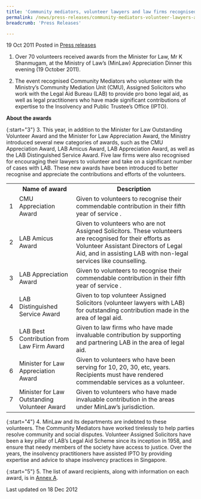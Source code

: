 ```yaml
---
title: 'Community mediators, volunteer lawyers and law firms recognised at the Ministry of Law''s Appreciation Dinner'
permalink: /news/press-releases/community-mediators-volunteer-lawyers-and-law-firms-recognised-at-the-ministry-of-law-s/
breadcrumb: 'Press Releases'

---
```



19 Oct 2011 Posted in [Press releases](/news/press-releases)

1. Over 70 volunteers received awards from the Minister for Law, Mr K Shanmugam, at the Ministry of Law’s (MinLaw) Appreciation Dinner this evening (19 October 2011).

2. The event recognised Community Mediators who volunteer with the Ministry’s Community Mediation Unit (CMU), Assigned Solicitors who work with the Legal Aid Bureau (LAB) to provide pro bono legal aid, as well as legal practitioners who have made significant contributions of expertise to the Insolvency and Public Trustee’s Office (IPTO).

**About the awards**

{:start="3"}
3. This year, in addition to the Minister for Law Outstanding Volunteer Award and the Minister for Law Appreciation Award, the Ministry introduced several new categories of awards, such as the CMU Appreciation Award, LAB Amicus Award, LAB Appreciation Award, as well as the LAB Distinguished Service Award. Five law firms were also recognised for encouraging their lawyers to volunteer and take on a significant number of cases with LAB. These new awards have been introduced to better recognise and appreciate the contributions and efforts of the volunteers.


<table class="table-h">
<tr>
<th></th>
<th>Name of award</th>
<th>Description</th>
</tr>

<tr>
<td>1</td>
<td>CMU Appreciation Award</td>
<td>Given to volunteers to recognise their commendable contribution in their fifth year of service .</td>
</tr>

<tr>
<td>2</td>
<td>LAB Amicus Award </td>
<td>Given to volunteers who are not Assigned Solicitors. These volunteers are recognised for their efforts as Volunteer Assistant Directors of Legal Aid, and in assisting LAB with non-legal services like counselling.</td>
</tr>

<tr>
<td>3</td>
<td>LAB Appreciation Award</td>
<td>Given to volunteers to recognise their commendable contribution in their fifth year of service .</td>
</tr>

<tr>
<td>4</td>
<td>
LAB Distinguished Service Award </td>
<td>Given to top volunteer Assigned Solicitors (volunteer lawyers with LAB) for outstanding contribution made in the area of legal aid.</td>
</tr>

<tr>
<td>5</td>
<td>LAB Best Contribution from Law Firm Award </td>
<td>Given to law firms who have made invaluable contribution by supporting and partnering LAB in the area of legal aid.</td>
</tr>


<tr>
<td>6</td>
<td>Minister for Law Appreciation Award</td>
<td>Given to volunteers who have been serving for 10, 20, 30, etc, years. Recipients must have rendered commendable services as a volunteer.</td>
</tr>


<tr>
<td>7</td>
<td>Minister for Law Outstanding Volunteer Award</td>
<td>Given to volunteers who have made invaluable contribution in the areas under MinLaw’s jurisdiction.</td>
</tr>




</table>

{:start="4"}
4. MinLaw and its departments are indebted to these volunteers. The Community Mediators have worked tirelessly to help parties resolve community and social disputes. Volunteer Assigned Solicitors have been a key pillar of LAB’s Legal Aid Scheme since its inception in 1958, and ensure that needy members of the society have access to justice. Over the years, the insolvency practitioners have assisted IPTO by providing expertise and advice to shape insolvency practices in Singapore.

{:start="5"}
5. The list of award recipients, along with information on each award, is in <u>Annex A</u>.


<p class="right-side-updated">Last updated on 18 Dec 2012 </p>

